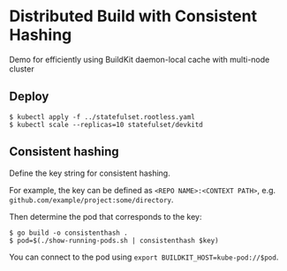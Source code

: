 # Distributed Build with Consistent Hashing

Demo for efficiently using BuildKit daemon-local cache with multi-node cluster

## Deploy

```console
$ kubectl apply -f ../statefulset.rootless.yaml
$ kubectl scale --replicas=10 statefulset/devkitd
```

## Consistent hashing

Define the key string for consistent hashing.

For example, the key can be defined as `<REPO NAME>:<CONTEXT PATH>`, e.g.
`github.com/example/project:some/directory`.


Then determine the pod that corresponds to the key:
```console
$ go build -o consistenthash .
$ pod=$(./show-running-pods.sh | consistenthash $key)
```

You can connect to the pod using `export BUILDKIT_HOST=kube-pod://$pod`.
